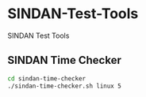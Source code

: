 # SINDAN-Test-Tools
SINDAN Test Tools

## SINDAN Time Checker

``` sh
cd sindan-time-checker
./sindan-time-checker.sh linux 5
```


